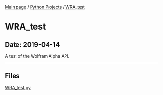 [Main page](/) / [Python Projects](/python) / [WRA_test](/python/2019-04-14_WRA_test)

# WRA_test

## Date: 2019-04-14

A test of the Wolfram Alpha API.

-----

## Files

[WRA_test.py](WRA_test.py)
